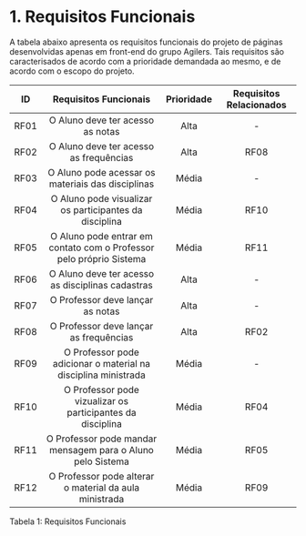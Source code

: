 # 1. Requisitos Funcionais

A tabela abaixo apresenta os requisitos funcionais do projeto de páginas desenvolvidas apenas em front-end do grupo Agilers. Tais requisitos são caracterisados de acordo com a prioridade demandada ao mesmo, e de acordo com o escopo do projeto.

| ID   |  Requisitos Funcionais  | Prioridade | Requisitos Relacionados |
| :--: | :---------------------: | :--------: | :---------------------: |
| RF01 | O Aluno deve ter acesso as notas | Alta | - |
| RF02 | O Aluno deve ter acesso as frequências | Alta | RF08 |
| RF03 | O Aluno pode acessar os materiais das disciplinas | Média | - |
| RF04 | O Aluno pode visualizar os participantes da disciplina | Média | RF10 |
| RF05 | O Aluno pode entrar em contato com o Professor pelo próprio Sistema | Média | RF11 |
| RF06 | O Aluno deve ter acesso as disciplinas cadastras | Alta | - |
| RF07 | O Professor deve lançar as notas | Alta | - |
| RF08 | O Professor deve lançar as frequências | Alta | RF02 |
| RF09 | O  Professor pode adicionar o material na disciplina ministrada | Média | - |
| RF10 | O Professor pode vizualizar os participantes da disciplina | Média | RF04 |
| RF11 | O Professor pode mandar mensagem para o Aluno pelo Sistema | Média | RF05 |
| RF12 | O Professor pode alterar o material da aula ministrada | Média | RF09 |


<div stle="text-align: center">
<p> Tabela 1: Requisitos Funcionais</p>
</div>




